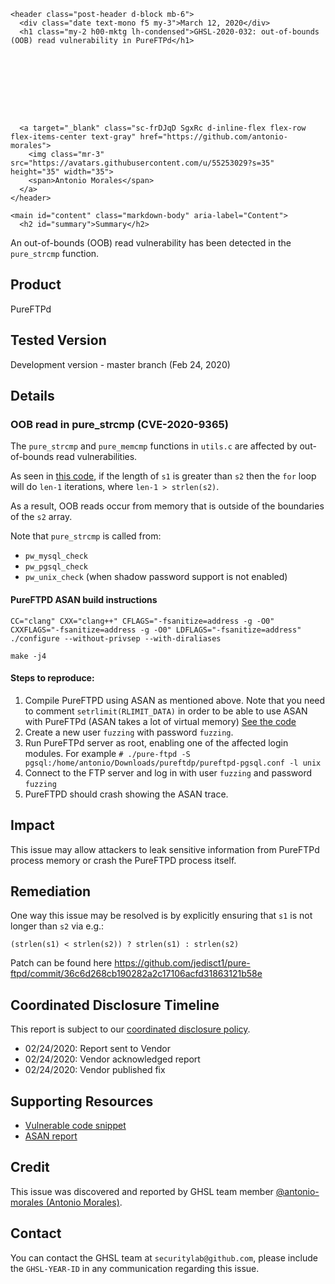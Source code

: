 >
    <header class="post-header d-block mb-6">
      <div class="date text-mono f5 my-3">March 12, 2020</div>
      <h1 class="my-2 h00-mktg lh-condensed">GHSL-2020-032: out-of-bounds (OOB) read vulnerability in PureFTPd</h1>

      
      
      
      
      

      

      <a target="_blank" class="sc-frDJqD SgxRc d-inline-flex flex-row flex-items-center text-gray" href="https://github.com/antonio-morales">
        <img class="mr-3" src="https://avatars.githubusercontent.com/u/55253029?s=35" height="35" width="35">
        <span>Antonio Morales</span>
      </a>
    </header>

    <main id="content" class="markdown-body" aria-label="Content">
      <h2 id="summary">Summary</h2>

<p>An out-of-bounds (OOB) read vulnerability has been detected in the <code class="language-plaintext highlighter-rouge">pure_strcmp</code> function.</p>

<h2 id="product">Product</h2>
<p>PureFTPd</p>

<h2 id="tested-version">Tested Version</h2>
<p>Development version - master branch (Feb 24, 2020)</p>

<h2 id="details">Details</h2>

<h3 id="oob-read-in-pure_strcmp-cve-2020-9365">OOB read in pure_strcmp (CVE-2020-9365)</h3>

<p>The <code class="language-plaintext highlighter-rouge">pure_strcmp</code> and <code class="language-plaintext highlighter-rouge">pure_memcmp</code> functions in <code class="language-plaintext highlighter-rouge">utils.c</code> are affected by out-of-bounds read vulnerabilities.</p>

<p>As seen in <a href="/assets/advisories-resources/GHSL-2020-032-Bug.png">this code</a>, if the length of <code class="language-plaintext highlighter-rouge">s1</code> is greater than <code class="language-plaintext highlighter-rouge">s2</code> then the <code class="language-plaintext highlighter-rouge">for</code> loop will do <code class="language-plaintext highlighter-rouge">len-1</code> iterations, where <code class="language-plaintext highlighter-rouge">len-1 &gt; strlen(s2)</code>.</p>

<p>As a result, OOB reads occur from memory that is outside of the boundaries of the <code class="language-plaintext highlighter-rouge">s2</code> array.</p>

<p>Note that <code class="language-plaintext highlighter-rouge">pure_strcmp</code> is called from:</p>
<ul>
  <li><code class="language-plaintext highlighter-rouge">pw_mysql_check</code></li>
  <li><code class="language-plaintext highlighter-rouge">pw_pgsql_check</code></li>
  <li><code class="language-plaintext highlighter-rouge">pw_unix_check</code> (when shadow password support is not enabled)</li>
</ul>

<h4 id="pureftpd-asan-build-instructions">PureFTPD ASAN build instructions</h4>
<div class="language-plaintext highlighter-rouge"><div class="highlight"><pre class="highlight"><code>CC="clang" CXX="clang++" CFLAGS="-fsanitize=address -g -O0" CXXFLAGS="-fsanitize=address -g -O0" LDFLAGS="-fsanitize=address" ./configure --without-privsep --with-diraliases
</code></pre></div></div>
<div class="language-plaintext highlighter-rouge"><div class="highlight"><pre class="highlight"><code>make -j4
</code></pre></div></div>

<h4 id="steps-to-reproduce">Steps to reproduce:</h4>
<ol>
  <li>Compile PureFTPD using ASAN as mentioned above. Note that you need to comment <code class="language-plaintext highlighter-rouge">setrlimit(RLIMIT_DATA)</code> in order to be able to use ASAN with PureFTPd (ASAN takes a lot of virtual memory) <a href="/assets/advisories-resources/GHSL-2020-025-RlimitAsan.png">See the code</a></li>
  <li>Create a new user <code class="language-plaintext highlighter-rouge">fuzzing</code> with password <code class="language-plaintext highlighter-rouge">fuzzing</code>.</li>
  <li>Run PureFTPd server as root, enabling one of the affected login modules. For example <code class="language-plaintext highlighter-rouge"># ./pure-ftpd -S pgsql:/home/antonio/Downloads/pureftdp/pureftpd-pgsql.conf -l unix</code></li>
  <li>Connect to the FTP server and log in with user <code class="language-plaintext highlighter-rouge">fuzzing</code> and password <code class="language-plaintext highlighter-rouge">fuzzing</code></li>
  <li>PureFTPD should crash showing the ASAN trace.</li>
</ol>

<h2 id="impact">Impact</h2>

<p>This issue may allow attackers to leak sensitive information from PureFTPd process memory or crash the PureFTPD process itself.</p>

<h2 id="remediation">Remediation</h2>

<p>One way this issue may be resolved is by explicitly ensuring that <code class="language-plaintext highlighter-rouge">s1</code> is not longer than <code class="language-plaintext highlighter-rouge">s2</code> via e.g.:</p>

<p><code class="language-plaintext highlighter-rouge">(strlen(s1) &lt; strlen(s2)) ? strlen(s1) : strlen(s2)</code></p>

<p>Patch can be found here <a href="https://github.com/jedisct1/pure-ftpd/commit/36c6d268cb190282a2c17106acfd31863121b58e">https://github.com/jedisct1/pure-ftpd/commit/36c6d268cb190282a2c17106acfd31863121b58e</a></p>

<h2 id="coordinated-disclosure-timeline">Coordinated Disclosure Timeline</h2>
<p>This report is subject to our <a href="https://securitylab.github.com/advisories/#policy">coordinated disclosure policy</a>.</p>
<ul>
  <li>02/24/2020: Report sent to Vendor</li>
  <li>02/24/2020: Vendor acknowledged report</li>
  <li>02/24/2020: Vendor published fix</li>
</ul>

<h2 id="supporting-resources">Supporting Resources</h2>
<ul>
  <li><a href="/assets/advisories-resources/GHSL-2020-032-Bug.png">Vulnerable code snippet</a></li>
  <li><a href="/assets/advisories-resources/GHSL-2020-032-ASAN.txt">ASAN report</a></li>
</ul>

<h2 id="credit">Credit</h2>

<p>This issue was discovered and reported by GHSL team member <a href="https://github.com/antonio-morales">@antonio-morales (Antonio Morales)</a>.</p>

<h2 id="contact">Contact</h2>

<p>You can contact the GHSL team at <code class="language-plaintext highlighter-rouge">securitylab@github.com</code>, please include the <code class="language-plaintext highlighter-rouge">GHSL-YEAR-ID</code> in any communication regarding this issue.</p>